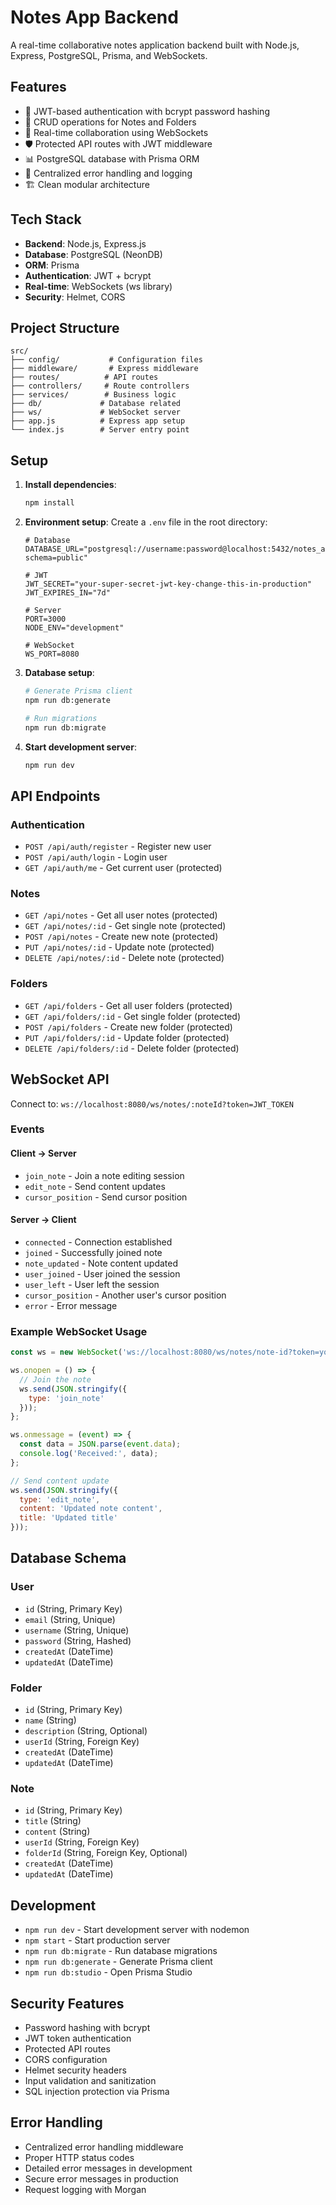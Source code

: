 # Notes App Backend

A real-time collaborative notes application backend built with Node.js, Express, PostgreSQL, Prisma, and WebSockets.

## Features

- 🔐 JWT-based authentication with bcrypt password hashing
- 📝 CRUD operations for Notes and Folders
- 🔄 Real-time collaboration using WebSockets
- 🛡️ Protected API routes with JWT middleware
- 📊 PostgreSQL database with Prisma ORM
- 🚨 Centralized error handling and logging
- 🏗️ Clean modular architecture

## Tech Stack

- **Backend**: Node.js, Express.js
- **Database**: PostgreSQL (NeonDB)
- **ORM**: Prisma
- **Authentication**: JWT + bcrypt
- **Real-time**: WebSockets (ws library)
- **Security**: Helmet, CORS

## Project Structure

```
src/
├── config/           # Configuration files
├── middleware/       # Express middleware
├── routes/          # API routes
├── controllers/     # Route controllers
├── services/        # Business logic
├── db/             # Database related
├── ws/             # WebSocket server
├── app.js          # Express app setup
└── index.js        # Server entry point
```

## Setup

1. **Install dependencies**:
   ```bash
   npm install
   ```

2. **Environment setup**:
   Create a `.env` file in the root directory:
   ```env
   # Database
   DATABASE_URL="postgresql://username:password@localhost:5432/notes_app?schema=public"
   
   # JWT
   JWT_SECRET="your-super-secret-jwt-key-change-this-in-production"
   JWT_EXPIRES_IN="7d"
   
   # Server
   PORT=3000
   NODE_ENV="development"
   
   # WebSocket
   WS_PORT=8080
   ```

3. **Database setup**:
   ```bash
   # Generate Prisma client
   npm run db:generate
   
   # Run migrations
   npm run db:migrate
   ```

4. **Start development server**:
   ```bash
   npm run dev
   ```

## API Endpoints

### Authentication
- `POST /api/auth/register` - Register new user
- `POST /api/auth/login` - Login user
- `GET /api/auth/me` - Get current user (protected)

### Notes
- `GET /api/notes` - Get all user notes (protected)
- `GET /api/notes/:id` - Get single note (protected)
- `POST /api/notes` - Create new note (protected)
- `PUT /api/notes/:id` - Update note (protected)
- `DELETE /api/notes/:id` - Delete note (protected)

### Folders
- `GET /api/folders` - Get all user folders (protected)
- `GET /api/folders/:id` - Get single folder (protected)
- `POST /api/folders` - Create new folder (protected)
- `PUT /api/folders/:id` - Update folder (protected)
- `DELETE /api/folders/:id` - Delete folder (protected)

## WebSocket API

Connect to: `ws://localhost:8080/ws/notes/:noteId?token=JWT_TOKEN`

### Events

#### Client → Server
- `join_note` - Join a note editing session
- `edit_note` - Send content updates
- `cursor_position` - Send cursor position

#### Server → Client
- `connected` - Connection established
- `joined` - Successfully joined note
- `note_updated` - Note content updated
- `user_joined` - User joined the session
- `user_left` - User left the session
- `cursor_position` - Another user's cursor position
- `error` - Error message

### Example WebSocket Usage

```javascript
const ws = new WebSocket('ws://localhost:8080/ws/notes/note-id?token=your-jwt-token');

ws.onopen = () => {
  // Join the note
  ws.send(JSON.stringify({
    type: 'join_note'
  }));
};

ws.onmessage = (event) => {
  const data = JSON.parse(event.data);
  console.log('Received:', data);
};

// Send content update
ws.send(JSON.stringify({
  type: 'edit_note',
  content: 'Updated note content',
  title: 'Updated title'
}));
```

## Database Schema

### User
- `id` (String, Primary Key)
- `email` (String, Unique)
- `username` (String, Unique)
- `password` (String, Hashed)
- `createdAt` (DateTime)
- `updatedAt` (DateTime)

### Folder
- `id` (String, Primary Key)
- `name` (String)
- `description` (String, Optional)
- `userId` (String, Foreign Key)
- `createdAt` (DateTime)
- `updatedAt` (DateTime)

### Note
- `id` (String, Primary Key)
- `title` (String)
- `content` (String)
- `userId` (String, Foreign Key)
- `folderId` (String, Foreign Key, Optional)
- `createdAt` (DateTime)
- `updatedAt` (DateTime)

## Development

- `npm run dev` - Start development server with nodemon
- `npm start` - Start production server
- `npm run db:migrate` - Run database migrations
- `npm run db:generate` - Generate Prisma client
- `npm run db:studio` - Open Prisma Studio

## Security Features

- Password hashing with bcrypt
- JWT token authentication
- Protected API routes
- CORS configuration
- Helmet security headers
- Input validation and sanitization
- SQL injection protection via Prisma

## Error Handling

- Centralized error handling middleware
- Proper HTTP status codes
- Detailed error messages in development
- Secure error messages in production
- Request logging with Morgan
